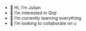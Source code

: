 - 👋 Hi, I’m Julian 
- 👀 I’m interested in Qiqi
- 🌱 I’m currently learning everything
- 💞️ I’m looking to collaborate on u

<!---
azurychu/azurychu is a ✨ special ✨ repository because its `README.md` (this file) appears on your GitHub profile.
You can click the Preview link to take a look at your changes.
--->
